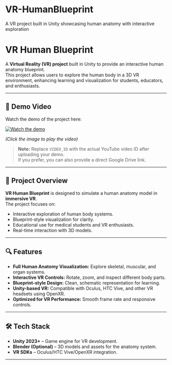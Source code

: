 # VR-HumanBlueprint
A VR project built in Unity showcasing human anatomy with interactive exploration
# VR Human Blueprint 

A **Virtual Reality (VR) project** built in Unity to provide an interactive human anatomy blueprint.  
This project allows users to explore the human body in a 3D VR environment, enhancing learning and visualization for students, educators, and enthusiasts.

---

## 🎥 Demo Video

Watch the demo of the project here:  

[![Watch the demo]([https://youtu.be/VIDEO_ID)](https://drive.google.com/file/d/1DCOwEEOf3ztblI0WuFEIZXpgR5O6tGjo/view?usp=sharing)

*(Click the image to play the video)*

> **Note:** Replace `VIDEO_ID` with the actual YouTube video ID after uploading your demo.  
> If you prefer, you can also provide a direct Google Drive link.

---

## 🚀 Project Overview

**VR Human Blueprint** is designed to simulate a human anatomy model in **immersive VR**.  
The project focuses on:

- Interactive exploration of human body systems.
- Blueprint-style visualization for clarity.
- Educational use for medical students and VR enthusiasts.
- Real-time interaction with 3D models.

---

## 🔍 Features

- **Full Human Anatomy Visualization:** Explore skeletal, muscular, and organ systems.
- **Interactive VR Controls:** Rotate, zoom, and inspect different body parts.
- **Blueprint-style Design:** Clean, schematic representation for learning.
- **Unity-based VR:** Compatible with Oculus, HTC Vive, and other VR headsets using OpenXR.
- **Optimized for VR Performance:** Smooth frame rate and responsive controls.

---

## 🛠️ Tech Stack

- **Unity 2023+** – Game engine for VR development.
- **Blender (Optional)** – 3D models and assets for the anatomy system.
- **VR SDKs** – Oculus/HTC Vive/OpenXR integration.

---



